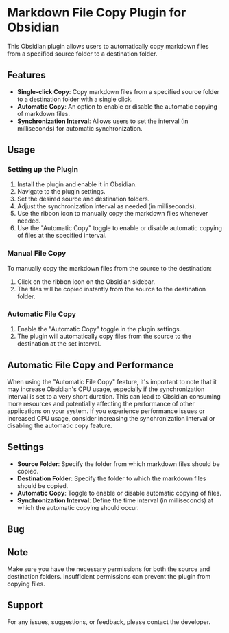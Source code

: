# Markdown File Copy Plugin for Obsidian

This Obsidian plugin allows users to automatically copy markdown files from a specified source folder to a destination folder.

## Features

- **Single-click Copy**: Copy markdown files from a specified source folder to a destination folder with a single click.
- **Automatic Copy**: An option to enable or disable the automatic copying of markdown files.
- **Synchronization Interval**: Allows users to set the interval (in milliseconds) for automatic synchronization.

## Usage

### Setting up the Plugin

1. Install the plugin and enable it in Obsidian.
2. Navigate to the plugin settings.
3. Set the desired source and destination folders.
4. Adjust the synchronization interval as needed (in milliseconds).
5. Use the ribbon icon to manually copy the markdown files whenever needed.
6. Use the "Automatic Copy" toggle to enable or disable automatic copying of files at the specified interval.

### Manual File Copy

To manually copy the markdown files from the source to the destination:

1. Click on the ribbon icon on the Obsidian sidebar.
2. The files will be copied instantly from the source to the destination folder.

### Automatic File Copy

1. Enable the "Automatic Copy" toggle in the plugin settings.
2. The plugin will automatically copy files from the source to the destination at the set interval.

## Automatic File Copy and Performance

When using the "Automatic File Copy" feature, it's important to note that it may increase Obsidian's CPU usage, especially if the synchronization interval is set to a very short duration. This can lead to Obsidian consuming more resources and potentially affecting the performance of other applications on your system. If you experience performance issues or increased CPU usage, consider increasing the synchronization interval or disabling the automatic copy feature.

## Settings

- **Source Folder**: Specify the folder from which markdown files should be copied.
- **Destination Folder**: Specify the folder to which the markdown files should be copied.
- **Automatic Copy**: Toggle to enable or disable automatic copying of files.
- **Synchronization Interval**: Define the time interval (in milliseconds) at which the automatic copying should occur.

## Bug 

## Note

Make sure you have the necessary permissions for both the source and destination folders. Insufficient permissions can prevent the plugin from copying files.

## Support

For any issues, suggestions, or feedback, please contact the developer.
